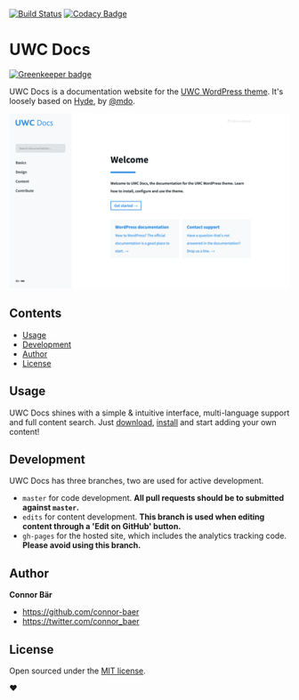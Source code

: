 [![Build Status](https://travis-ci.org/uwc/uwc-docs.svg?branch=master)](https://travis-ci.org/uwc/uwc-docs) [![Codacy Badge](https://api.codacy.com/project/badge/Grade/87925558dd5042e088f6442818b2687d)](https://www.codacy.com/app/connor_baer/uwc-docs)


# UWC Docs

[![Greenkeeper badge](https://badges.greenkeeper.io/madebyconnor/docs.svg)](https://greenkeeper.io/)

UWC Docs is a documentation website for the [UWC WordPress theme](https://github.com/uwc/uwc-website). It's loosely based on [Hyde](http://hyde.getpoole.com/), by [@mdo](https://twitter.com/mdo).

![UWC Docs screenshot](/assets/screenshot.png?raw=true)


## Contents

- [Usage](#usage)
- [Development](#development)
- [Author](#author)
- [License](#license)


## Usage

UWC Docs shines with a simple & intuitive interface, multi-language support and full content search. Just [download](https://github.com/uwc/uwc-docs/archive/master.zip), [install](https://jekyllrb.com/docs/installation/) and start adding your own content!


## Development

UWC Docs has three branches, two are used for active development.

- `master` for code development.  **All pull requests should be to submitted against `master`.**
- `edits` for content development.  **This branch is used when editing content through a 'Edit on GitHub' button.**
- `gh-pages` for the hosted site, which includes the analytics tracking code. **Please avoid using this branch.**


## Author

**Connor Bär**
- <https://github.com/connor-baer>
- <https://twitter.com/connor_baer>


## License

Open sourced under the [MIT license](LICENSE.md).

❤️
